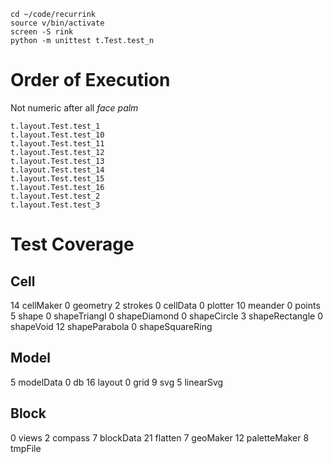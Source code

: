 ``` 
cd ~/code/recurrink
source v/bin/activate
screen -S rink
python -m unittest t.Test.test_n
```

# Order of Execution
Not numeric after all *face palm*
```
t.layout.Test.test_1
t.layout.Test.test_10
t.layout.Test.test_11
t.layout.Test.test_12
t.layout.Test.test_13
t.layout.Test.test_14
t.layout.Test.test_15
t.layout.Test.test_16
t.layout.Test.test_2
t.layout.Test.test_3
```

# Test Coverage

## Cell

14 cellMaker
 0 geometry
 2 strokes
 0 cellData
 0 plotter
10 meander
 0 points
 5 shape
 0 shapeTriangl
 0 shapeDiamond
 0 shapeCircle
 3 shapeRectangle
 0 shapeVoid
12 shapeParabola
 0 shapeSquareRing

## Model

 5 modelData
 0 db
16 layout
 0 grid
 9 svg
 5 linearSvg

## Block

 0 views
 2 compass
 7 blockData
21 flatten
 7 geoMaker
12 paletteMaker
 8 tmpFile
